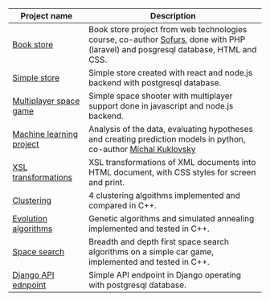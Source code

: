 | Project name | Description |
| --- | --- |
| [Book store](/source/WTECH_book_store) | Book store project from web technologies course, co-author [Sofurs](https://github.com/Sofurs), done with PHP (laravel) and posgresql database, HTML and CSS. |
| [Simple store](/source/VAVJS_simple%20_store) | Simple store created with react and node.js backend with postgresql database. |
| [Multiplayer space game](/source/VAVJS_multiplayer_game) | Simple space shooter with multiplayer support done in javascript and node.js backend. |
| [Machine learning project](/source/IAU_machine_learning) | Analysis of the data, evaluating hypotheses and creating prediction models in python, co-author [Michal Kuklovsky](https://github.com/michalkuklovsky) |
| [XSL transformations](/source/WPUB_xsl) | XSL transformations of XML documents into HTML document, with CSS styles for screen and print. |
| [Clustering](/source/UI_clustering/)| 4 clustering algoithms implemented and compared in C++. |
| [Evolution algorithms](/source/UI_evolution_algorithms/) | Genetic algorithms and simulated annealing implemented and tested in C++. |
| [Space search](/source/UI_space_search/) | Breadth and depth first space search algorithms on a simple car game, implemented and tested in C++. |
| [Django API ednpoint](/source/DBS_database/) | Simple API endpoint in Django operating with postgresql database. |